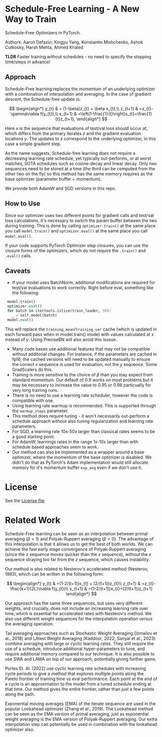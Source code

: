 # Schedule-Free Learning - A New Way to Train
Schedule-Free Optimizers in PyTorch.

Authors: Aaron Defazio, Xingyu Yang, Konstantin Mishchenko, Ashok Cutkosky, Harsh Mehta, Ahmed Khaled

**TLDR** Faster training without schedules - no need to specify the stopping time/steps in advance!

## Approach
Schedule-Free learning replaces the momentum of an underlying optimizer with a combination of interpolation and averaging. In the case of gradient descent, the Schedule-free update is:

$$
\begin{align*}
y_{t} & = (1-\beta)z_{t} + \beta x_{t},\\
z_{t+1} & =z_{t}-\gamma\nabla f(y_{t}),\\
x_{t+1} & =\left(1-\frac{1}{t}\right)x_{t}+\frac{1}{t}z_{t+1},
\end{align*}
$$

Here $x$ is the sequence that evaluations of test/val loss should occur at, which differs from the primary iterates $z$ and the gradient evaluation locations $y$. The updates to $z$ correspond to the underlying optimizer, in this case a simple gradient step.

As the name suggests, Schedule-free learning does not require a decreasing learning rate schedule, yet typically out-performs, or at worst matches, SOTA schedules such as cosine-decay and linear decay. Only two sequences need to be stored at a time (the third can be computed from the other two on the fly) so this method has the same memory requires as the base optimizer (parameter buffer + momentum).

We provide both AdamW and SGD versions in this repo.

## How to Use
Since our optimizer uses two different points for gradient calls and test/val loss calculations, it's necessary to switch the param buffer between the two during training. This is done by calling `optimizer.train()` at the same place you call `model.train()` and `optimizer.eval()` at the same place you call `model.eval()`.

If your code supports PyTorch Optimizer step closures, you can use the closure forms of the optimizers, which do not require the `.train()` and `.eval()` calls.

## Caveats 
- If your model uses BatchNorm, additional modifications are required for test/val evaluations to work correctly. Right before eval, something like the following:
  
 ```python
  model.train()
  optimizer.eval()
  for batch in itertools.islice(train_loader, 50):
    _ = self.model(batch)
  model.eval()
```
This will replace the `training_mean`/`training_var` cache (which is updated in each forward pass when in model.train() mode) with values calculated at $x$ instead of $y$. Using PreciseBN will also avoid this isssue.


 - Many code bases use additional features that may not be compatible without additonal changes. For instance, if the parameters are cached in fp16, the cached versions will need to be updated manually to ensure the correct $x$ sequence is used for evaluation, not the $y$ sequence. Some GradScalers do this.
 - Training is more sensitive to the choice of $\beta$ than you may expect from standard momentum. Our default of $0.9$ works on most problems but it may be necessary to increase the value to $0.95$ or $0.98$ particually for very long training runs.
 - There is no need to use a learning rate scheduler, however the code is compatible with one.
 - Using learning rate warmup is recommended. This is supported through the `warmup_steps` parameter.
 - This method does require tuning - it won't necessarily out-perform a schedule approach without also tuning regularization and learning rate parameters.
 - For SGD, a learning rate 10x-50x larger than classical rates seems to be a good starting point.
 - For AdamW, learnings rates in the range 1x-10x larger than with schedule based approaches seem to work.
 - Our method can also be implemented as a wrapper around a base optimizer, where the momentum of the base optimizer is disabled. We didn't do that as PyTorch's Adam implementation would still allocate memory for it's momentum buffer `exp_avg` even if we don't use it.

# License
See the [License file](/LICENSE).

# Related Work

Schedule-Free learning can be seen as an interpolation between primal averaging ($\beta=1$) and Polyak-Ruppert averaging ($\beta=0)$. The advantage of this interpolation is that it allows us to get the best of both worlds. We can achieve the fast early stage convergence of Polyak-Ruppert averaging (since the $z$ sequence moves quicker than the $x$ sequence), without the $x$ sequence straying too far from the $z$ sequence, which causes instability.

Our method is also related to Nesterov's accelerated method (Nesterov, 1983), which can be written in the following form:

$$
\begin{align*}
y_{t} & =(1-2/(t+1))x_{t} + (2/(t+1))z_{t}\\
z_{t+1} & =z_{t}-\frac{k+1}{2L}\nabla f(y_{t})\\
x_{t+1} & =(1-2/(t+1))x_{t}+(2/(t+1))z_{t+1}
\end{align*}
$$

Our approach has the same three sequences, but uses very different weights, and crucially, does not include an increasing learning rate over time, which is essential for accelerated rates with Nesterov's method. We also use different weight sequences for the interpolation operation versus the averaging operation.

Tail averaging approaches such as Stochastic Weight Averaging (Izmailov et al., 2018) and LAtest Weight Averaging (Kaddour, 2022; Sanyal et al., 2023) combine averaging with large or cyclic learning rates. They still require the use of a schedule, introduce additional hyper-parameters to tune, and require additional memory compared to our technique. It is also possible to use SWA and LAWA on top of our approach, potentially giving further gains.

Portes Et. Al. (2022) use cyclic learning rate schedules with increasing cycle periods to give a method that explores multiple points along the Pareto frontier of training time vs eval performance. Each point at the end of a cycle is an approximation to the model from a tuned schedule ending at that time. Our method gives the entire frontier, rather than just a few points along the path.

Exponential moving averages (EMA) of the iterate sequence are used in the popular Lookahead optimizer (Zhang et al., 2019). The Lookahead method can be seen as the EMA version of primal averaging, just as exponential weight averaging is the EMA version of Polyak-Ruppert averaging. Our extra interpolation step can potentially be used in combination with the lookahead optimizer also.
